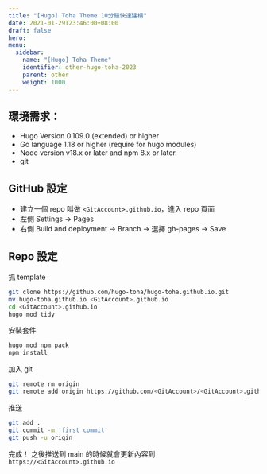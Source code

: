 ```yaml
---
title: "[Hugo] Toha Theme 10分鐘快速建構"
date: 2021-01-29T23:46:00+08:00
draft: false
hero: 
menu:
  sidebar:
    name: "[Hugo] Toha Theme"
    identifier: other-hugo-toha-2023
    parent: other
    weight: 1000
---
```


## 環境需求：
- Hugo Version 0.109.0 (extended) or higher
- Go language 1.18 or higher (require for hugo modules)
- Node version v18.x or later and npm 8.x or later.
- git

## GitHub 設定
 - 建立一個 repo 叫做 `<GitAccount>.github.io`，進入 repo 頁面
 - 左側 Settings -> Pages 
 - 右側 Build and deployment -> Branch -> 選擇 gh-pages -> Save

## Repo 設定
抓 template
```bash
git clone https://github.com/hugo-toha/hugo-toha.github.io.git
mv hugo-toha.github.io <GitAccount>.github.io
cd <GitAccount>.github.io
hugo mod tidy
```
安裝套件
```bash
hugo mod npm pack
npm install
```
加入 git 
```bash
git remote rm origin
git remote add origin https://github.com/<GitAccount>/<GitAccount>.github.io
```
推送
```bash
git add .
git commit -m 'first commit'
git push -u origin
```

完成！ 之後推送到 main 的時候就會更新內容到 `https://<GitAccount>.github.io`